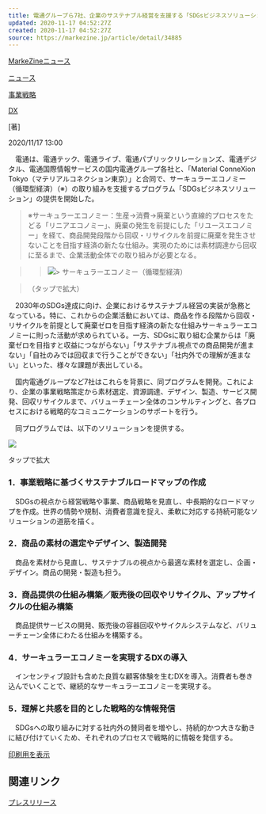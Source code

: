 ```yaml
---
title: 電通グループら7社、企業のサステナブル経営を支援する「SDGsビジネスソリューション」を提供
updated: 2020-11-17 04:52:27Z
created: 2020-11-17 04:52:27Z
source: https://markezine.jp/article/detail/34885
---
```


   [MarkeZineニュース](https://markezine.jp/news/)

[ニュース](https://markezine.jp/article/t/%E3%83%8B%E3%83%A5%E3%83%BC%E3%82%B9)

[事業戦略](https://markezine.jp/article/t/%E4%BA%8B%E6%A5%AD%E6%88%A6%E7%95%A5)

[DX](https://markezine.jp/article/t/DX)

[著]

2020/11/17 13:00

　電通は、電通テック、電通ライブ、電通パブリックリレーションズ、電通デジタル、電通国際情報サービスの国内電通グループ各社と、「Material ConneXion Tokyo（マテリアルコネクション東京）」と合同で、サーキュラーエコノミー（循環型経済）（※）の取り組みを支援するプログラム「SDGsビジネスソリューション」の提供を開始した。

>

> ※サーキュラーエコノミー：生産→消費→廃棄という直線的プロセスをたどる「リニアエコノミー」、廃棄の発生を前提にした「リユースエコノミー」を経て、商品開発段階から回収・リサイクルを前提に廃棄を発生させないことを目指す経済の新たな仕組み。実現のためには素材調達から回収に至るまで、企業活動全体での取り組みが必要となる。

>   > [![](https://mz-cdn.shoeisha.jp/static/images/article/34885/34885_01_s.jpg)](https://mz-cdn.shoeisha.jp/static/images/article/34885/34885_01.jpg)>  サーキュラーエコノミー（循環型経済）

>  （タップで拡大）

　2030年のSDGs達成に向け、企業におけるサステナブル経営の実装が急務となっている。特に、これからの企業活動においては、商品を作る段階から回収・リサイクルを前提として廃棄ゼロを目指す経済の新たな仕組みサーキュラーエコノミーに則った活動が求められている。一方、SDGsに取り組む企業からは「廃棄ゼロを目指すと収益につながらない」「サステナブル視点での商品開発が進まない」「自社のみでは回収まで行うことができない」「社内外での理解が進まない」といった、様々な課題が表出している。

　国内電通グループなど7社はこれらを背景に、同プログラムを開発。これにより、企業の事業戦略策定から素材選定、資源調達、デザイン、製造、サービス開発、回収リサイクルまで、バリューチェーン全体のコンサルティングと、各プロセスにおける戦略的なコミュニケーションのサポートを行う。

　同プログラムでは、以下のソリューションを提供する。

[![](https://mz-cdn.shoeisha.jp/static/images/article/34885/34885_02_s.jpg)](https://mz-cdn.shoeisha.jp/static/images/article/34885/34885_02.jpg)

タップで拡大

### 1．事業戦略に基づくサステナブルロードマップの作成

　SDGsの視点から経営戦略や事業、商品戦略を見直し、中長期的なロードマップを作成。世界の情勢や規制、消費者意識を捉え、柔軟に対応する持続可能なソリューションの道筋を描く。

### 2．商品の素材の選定やデザイン、製造開発

　商品を素材から見直し、サステナブルの視点から最適な素材を選定し、企画・デザイン。商品の開発・製造も担う。

### 3．商品提供の仕組み構築／販売後の回収やリサイクル、アップサイクルの仕組み構築

　商品提供サービスの開発、販売後の容器回収やサイクルシステムなど、バリューチェーン全体にわたる仕組みを構築する。

### 4．サーキュラーエコノミーを実現するDXの導入

　インセンティブ設計も含めた良質な顧客体験を生むDXを導入。消費者も巻き込んでいくことで、継続的なサーキュラーエコノミーを実現する。

### 5．理解と共感を目的とした戦略的な情報発信

　SDGsへの取り組みに対する社内外の賛同者を増やし、持続的かつ大きな動きに結び付けていくため、それぞれのプロセスで戦略的に情報を発信する。

[印刷用を表示](https://markezine.jp/article/detail/34885?mode=print)

## 関連リンク

[プレスリリース](https://www.dentsu.co.jp/news/release/2020/1116-010263.html)